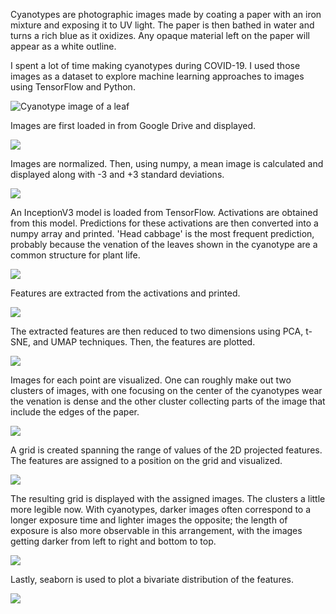 Cyanotypes are photographic images made by coating a paper with an iron mixture and exposing it to UV light. The paper is then bathed in water and turns a rich blue as it oxidizes. Any opaque material left on the paper will appear as a white outline. 

I spent a lot of time making cyanotypes during COVID-19. I used those images as a dataset to explore machine learning approaches to images using TensorFlow and Python.

![Cyanotype image of a leaf](./imgs/01.png)

Images are first loaded in from Google Drive and displayed.

![](./imgs/02.png)

Images are normalized. Then, using numpy, a mean image is calculated and displayed along with -3 and +3 standard deviations.

![](./imgs/03.png)

An InceptionV3 model is loaded from TensorFlow. Activations are obtained from this model. Predictions for these activations are then converted into a numpy array and printed. 'Head cabbage' is the most frequent prediction, probably because the venation of the leaves shown in the cyanotype are a common structure for plant life.

![](./imgs/04.png)

Features are extracted from the activations and printed.

![](./imgs/05.png)

The extracted features are then reduced to two dimensions using PCA, t-SNE, and UMAP techniques. Then, the features are plotted.

![](./imgs/06.png)

Images for each point are visualized. One can roughly make out two clusters of images, with one focusing on the center of the cyanotypes wear the venation is dense and the other cluster collecting parts of the image that include the edges of the paper.

![](./imgs/07.png)

A grid is created spanning the range of values of the 2D projected features. The features are assigned to a position on the grid and visualized.

![](./imgs/08.png)

The resulting grid is displayed with the assigned images. The clusters a little more legible now. With cyanotypes, darker images often correspond to a longer exposure time and lighter images the opposite; the length of exposure is also more observable in this arrangement, with the images getting darker from left to right and bottom to top.

![](./imgs/09.png)

Lastly, seaborn is used to plot a bivariate distribution of the features. 

![](./imgs/10.png)
